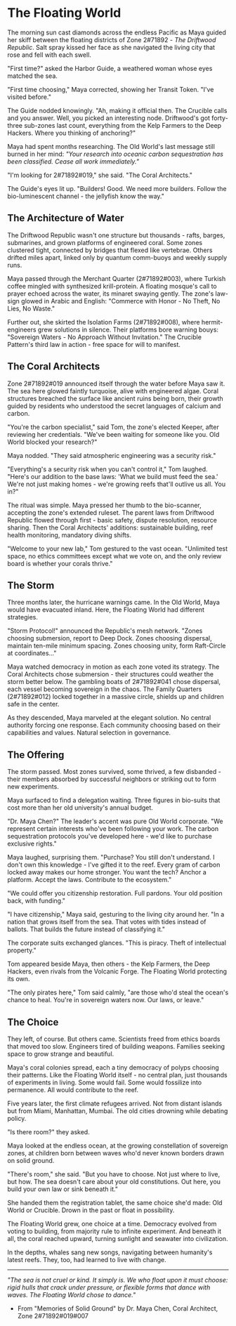 # The Floating World

The morning sun cast diamonds across the endless Pacific as Maya guided her skiff between the floating districts of Zone 2#71892 - *The Driftwood Republic*. Salt spray kissed her face as she navigated the living city that rose and fell with each swell.

"First time?" asked the Harbor Guide, a weathered woman whose eyes matched the sea.

"First time choosing," Maya corrected, showing her Transit Token. "I've visited before."

The Guide nodded knowingly. "Ah, making it official then. The Crucible calls and you answer. Well, you picked an interesting node. Driftwood's got forty-three sub-zones last count, everything from the Kelp Farmers to the Deep Hackers. Where you thinking of anchoring?"

Maya had spent months researching. The Old World's last message still burned in her mind: *"Your research into oceanic carbon sequestration has been classified. Cease all work immediately."* 

"I'm looking for 2#71892#019," she said. "The Coral Architects."

The Guide's eyes lit up. "Builders! Good. We need more builders. Follow the bio-luminescent channel - the jellyfish know the way."

## The Architecture of Water

The Driftwood Republic wasn't one structure but thousands - rafts, barges, submarines, and grown platforms of engineered coral. Some zones clustered tight, connected by bridges that flexed like vertebrae. Others drifted miles apart, linked only by quantum comm-buoys and weekly supply runs.

Maya passed through the Merchant Quarter (2#71892#003), where Turkish coffee mingled with synthesized krill-protein. A floating mosque's call to prayer echoed across the water, its minaret swaying gently. The zone's law-sign glowed in Arabic and English: "Commerce with Honor - No Theft, No Lies, No Waste."

Further out, she skirted the Isolation Farms (2#71892#008), where hermit-engineers grew solutions in silence. Their platforms bore warning bouys: "Sovereign Waters - No Approach Without Invitation." The Crucible Pattern's third law in action - free space for will to manifest.

## The Coral Architects

Zone 2#71892#019 announced itself through the water before Maya saw it. The sea here glowed faintly turquoise, alive with engineered algae. Coral structures breached the surface like ancient ruins being born, their growth guided by residents who understood the secret languages of calcium and carbon.

"You're the carbon specialist," said Tom, the zone's elected Keeper, after reviewing her credentials. "We've been waiting for someone like you. Old World blocked your research?"

Maya nodded. "They said atmospheric engineering was a security risk."

"Everything's a security risk when you can't control it," Tom laughed. "Here's our addition to the base laws: 'What we build must feed the sea.' We're not just making homes - we're growing reefs that'll outlive us all. You in?"

The ritual was simple. Maya pressed her thumb to the bio-scanner, accepting the zone's extended ruleset. The parent laws from Driftwood Republic flowed through first - basic safety, dispute resolution, resource sharing. Then the Coral Architects' additions: sustainable building, reef health monitoring, mandatory diving shifts.

"Welcome to your new lab," Tom gestured to the vast ocean. "Unlimited test space, no ethics committees except what we vote on, and the only review board is whether your corals thrive."

## The Storm

Three months later, the hurricane warnings came. In the Old World, Maya would have evacuated inland. Here, the Floating World had different strategies.

"Storm Protocol!" announced the Republic's mesh network. "Zones choosing submersion, report to Deep Dock. Zones choosing dispersal, maintain ten-mile minimum spacing. Zones choosing unity, form Raft-Circle at coordinates..."

Maya watched democracy in motion as each zone voted its strategy. The Coral Architects chose submersion - their structures could weather the storm better below. The gambling boats of 2#71892#041 chose dispersal, each vessel becoming sovereign in the chaos. The Family Quarters (2#71892#012) locked together in a massive circle, shields up and children safe in the center.

As they descended, Maya marveled at the elegant solution. No central authority forcing one response. Each community choosing based on their capabilities and values. Natural selection in governance.

## The Offering

The storm passed. Most zones survived, some thrived, a few disbanded - their members absorbed by successful neighbors or striking out to form new experiments. 

Maya surfaced to find a delegation waiting. Three figures in bio-suits that cost more than her old university's annual budget.

"Dr. Maya Chen?" The leader's accent was pure Old World corporate. "We represent certain interests who've been following your work. The carbon sequestration protocols you've developed here - we'd like to purchase exclusive rights."

Maya laughed, surprising them. "Purchase? You still don't understand. I don't own this knowledge - I've gifted it to the reef. Every gram of carbon locked away makes our home stronger. You want the tech? Anchor a platform. Accept the laws. Contribute to the ecosystem."

"We could offer you citizenship restoration. Full pardons. Your old position back, with funding."

"I have citizenship," Maya said, gesturing to the living city around her. "In a nation that grows itself from the sea. That votes with tides instead of ballots. That builds the future instead of classifying it."

The corporate suits exchanged glances. "This is piracy. Theft of intellectual property."

Tom appeared beside Maya, then others - the Kelp Farmers, the Deep Hackers, even rivals from the Volcanic Forge. The Floating World protecting its own.

"The only pirates here," Tom said calmly, "are those who'd steal the ocean's chance to heal. You're in sovereign waters now. Our laws, or leave."

## The Choice

They left, of course. But others came. Scientists freed from ethics boards that moved too slow. Engineers tired of building weapons. Families seeking space to grow strange and beautiful.

Maya's coral colonies spread, each a tiny democracy of polyps choosing their patterns. Like the Floating World itself - no central plan, just thousands of experiments in living. Some would fail. Some would fossilize into permanence. All would contribute to the reef.

Five years later, the first climate refugees arrived. Not from distant islands but from Miami, Manhattan, Mumbai. The old cities drowning while debating policy.

"Is there room?" they asked.

Maya looked at the endless ocean, at the growing constellation of sovereign zones, at children born between waves who'd never known borders drawn on solid ground.

"There's room," she said. "But you have to choose. Not just where to live, but how. The sea doesn't care about your old constitutions. Out here, you build your own law or sink beneath it."

She handed them the registration tablet, the same choice she'd made: Old World or Crucible. Drown in the past or float in possibility.

The Floating World grew, one choice at a time. Democracy evolved from voting to building, from majority rule to infinite experiment. And beneath it all, the coral reached upward, turning sunlight and seawater into civilization.

In the depths, whales sang new songs, navigating between humanity's latest reefs. They, too, had learned to live with change.

---

*"The sea is not cruel or kind. It simply is. We who float upon it must choose: rigid hulls that crack under pressure, or flexible forms that dance with waves. The Floating World chose to dance."*  
- From "Memories of Solid Ground" by Dr. Maya Chen, Coral Architect, Zone 2#71892#019#007